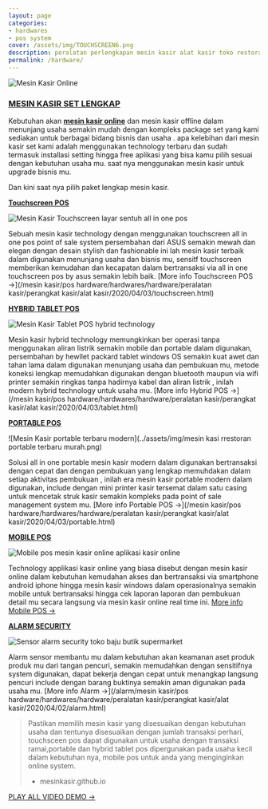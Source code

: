 ```yaml
---
layout: page
categories: 
- hardwares
- pos system
cover: /assets/img/TOUCHSCREEN6.png
description: peralatan perlengkapan mesin kasir alat kasir toko restoran
permalink: /hardware/
---
```


  ![Mesin Kasir Online](../assets/img/mesinkasironline.png)

### **[MESIN KASIR SET LENGKAP](https://mesinkasir.github.io/)**

Kebutuhan akan **[mesin kasir online](/hardware)** dan mesin kasir offline dalam menunjang usaha semakin mudah dengan kompleks package set yang kami sediakan untuk berbagai bidang bisnis dan usaha . apa kelebihan dari mesin kasir set kami adalah menggunakan technology terbaru dan sudah termasuk installasi setting hingga free aplikasi yang bisa kamu pilih sesuai dengan kebutuhan usaha mu. saat nya menggunakan mesin kasir untuk upgrade bisnis mu.

Dan kini saat nya pilih paket lengkap mesin kasir.

**[Touchscreen POS](/hardware)**

  ![Mesin Kasir Touchscreen layar sentuh all in one pos](../assets/img/touchscreenpos.png)

Sebuah mesin kasir technology dengan menggunakan touchscreen all in one pos point of sale system persembahan dari ASUS semakin mewah dan elegan dengan desain stylish dan fashionable ini lah mesin kasir terbaik dalam digunakan menunjang usaha dan bisnis mu, sensitf touchscreen memberikan kemudahan dan kecapatan dalam bertransaksi via all in one touchscreen pos by asus semakin lebih baik. [More info Touchscreen POS →](/mesin kasir/pos hardware/hardwares/hardware/peralatan kasir/perangkat kasir/alat kasir/2020/04/03/touchscreen.html)


**[HYBRID TABLET POS](/hardware)**

  ![Mesin Kasir Tablet POS hybrid technology](../assets/img/mesinkasironline-murah.png)

Mesin kasir hybrid technology memungkinkan ber operasi tanpa menggunakan aliran listrik semakin mobile dan portable dalam digunakan, persembahan by hewllet packard tablet windows OS semakin kuat awet dan tahan lama dalam digunakan menunjang usaha dan pembukuan mu, metode koneksi lengkap memudahkan digunakan dengan bluetooth maupun via wifi printer semakin ringkas tanpa hadirnya kabel dan aliran listrik , inilah modern hybrid technology untuk usaha mu. [More info Hybrid POS →](/mesin kasir/pos hardware/hardwares/hardware/peralatan kasir/perangkat kasir/alat kasir/2020/04/03/tablet.html)


**[PORTABLE POS](/hardware)**

  ![Mesin Kasir portable terbaru modern](../assets/img/mesin kasi rrestoran portable terbaru murah.png)

Solusi all in one portable mesin kasir modern dalam digunakan bertransaksi dengan cepat dan dengan pembukuan yang lengkap memuhdakan dalam setiap aktivitas pembukuan , inilah era mesin kasir portable modern dalam digunakan, include dengan mini printer kasir tersemat dalam satu casing untuk mencetak struk kasir semakin kompleks pada point of sale management system mu. [More info Portable POS →](/mesin kasir/pos hardware/hardwares/hardware/peralatan kasir/perangkat kasir/alat kasir/2020/04/03/portable.html)


**[MOBILE POS](/hardware)**

  ![Mobile pos mesin kasir online aplikasi kasir online](../assets/img/aplikasikasironline.png)

Technology applikasi kasir online yang biasa disebut dengan mesin kasir online dalam kebutuhan kemudahan akses dan bertransaksi via smartphone android iphone hingga mesin kasir windows dalam operasionalnya semakin mobile untuk bertransaksi hingga cek laporan laporan dan pembukuan detail mu secara langsung via mesin kasir online real time ini. [More info Mobile POS →](/mesinkasir/2020/04/03/mobile.html)



**[ALARM SECURITY](/hardware)**

  ![Sensor alarm security toko baju butik supermarket](../assets/img/alarm.png)

Alarm sensor membantu mu dalam kebutuhan akan keamanan aset produk produk mu dari tangan pencuri, semakin memudahkan dengan sensitifnya system digunakan, dapat bekerja dengan cepat untuk menangkap langsung pencuri include dengan barang buktinya semakin aman digunakan pada usaha mu. [More info Alarm →](/alarm/mesin kasir/pos hardware/hardwares/hardware/peralatan kasir/perangkat kasir/alat kasir/2020/04/02/alarm.html)


> Pastikan memilih mesin kasir yang disesuaikan dengan kebutuhan usaha dan tentunya disesuaikan dengan jumlah transaksi perhari, touchsceen pos dapat digunakan untuk usaha dengan transaksi ramai,portable dan hybrid tablet pos dipergunakan pada usaha kecil dalam kebutuhan nya, mobile pos untuk anda yang menginginkan online system.
> - mesinkasir.github.io




[PLAY ALL VIDEO DEMO →](https://mesinkasir.github.io/alatkasir.html)
